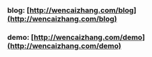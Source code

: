 
### blog: [http://wencaizhang.com/blog](http://wencaizhang.com/blog)

### demo: [http://wencaizhang.com/demo](http://wencaizhang.com/demo)

